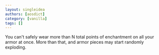 ```yaml
---
layout: singleidea
authors: [aosdict]
category: [vanilla]
tags: []
---
```

You can't safely wear more than N total points of enchantment on all your armor at once. More than that, and armor pieces may start randomly exploding.
